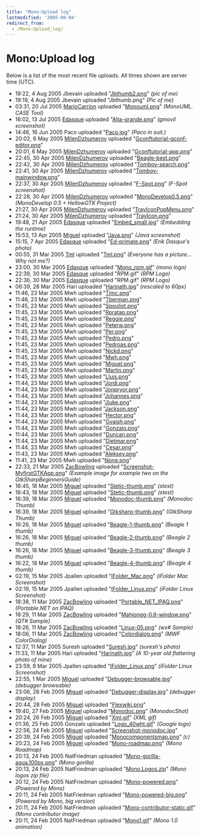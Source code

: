 ```yaml
---
title: "Mono:Upload log"
lastmodified: '2005-08-04'
redirect_from:
  - /Mono:Upload_log/
---
```


Mono:Upload log
===============

Below is a list of the most recent file uploads. All times shown are server time (UTC).

-   19:22, 4 Aug 2005 Jbevain uploaded "[Jbthumb2.png](/archived/images/d/d5/Jbthumb2.png "File:Jbthumb2.png")" *(pic of me)*
-   19:19, 4 Aug 2005 Jbevain uploaded "Jbthumb.png" *(Pic of me)*
-   03:31, 20 Jul 2005 [MarioCarrion](/User:MarioCarrion "User:MarioCarrion") uploaded "[Monouml.png](/archived/images/5/57/Monouml.png "File:Monouml.png")" *(MonoUML. CASE Tool)*
-   16:02, 13 Jul 2005 [Edasque](/User:Edasque "User:Edasque") uploaded "[Alta-grande.png](/archived/images/6/69/Alta-grande.png "File:Alta-grande.png")" *(gmovil screenshot)*
-   14:46, 16 Jun 2005 Paco uploaded "[Paco.jpg](/archived/images/b/bc/Paco.jpg "File:Paco.jpg")" *(Paco in suit.)*
-   20:02, 6 May 2005 [MilenDzhumerov](/User:MilenDzhumerov "User:MilenDzhumerov") uploaded "[Gconftutorial-gconf-editor.png](/archived/images/7/7a/Gconftutorial-gconf-editor.png "File:Gconftutorial-gconf-editor.png")"
-   20:01, 6 May 2005 [MilenDzhumerov](/User:MilenDzhumerov "User:MilenDzhumerov") uploaded "[Gconftutorial-app.png](/archived/images/a/a1/Gconftutorial-app.png "File:Gconftutorial-app.png")"
-   22:45, 30 Apr 2005 [MilenDzhumerov](/User:MilenDzhumerov "User:MilenDzhumerov") uploaded "[Beagle-best.png](/archived/images/a/a4/Beagle-best.png "File:Beagle-best.png")"
-   22:42, 30 Apr 2005 [MilenDzhumerov](/User:MilenDzhumerov "User:MilenDzhumerov") uploaded "[Tomboy-search.png](/archived/images/c/c4/Tomboy-search.png "File:Tomboy-search.png")"
-   22:41, 30 Apr 2005 [MilenDzhumerov](/User:MilenDzhumerov "User:MilenDzhumerov") uploaded "[Tomboy-mainwindow.png](/archived/images/5/59/Tomboy-mainwindow.png "File:Tomboy-mainwindow.png")"
-   22:37, 30 Apr 2005 [MilenDzhumerov](/User:MilenDzhumerov "User:MilenDzhumerov") uploaded "[F-Spot.png](/archived/images/c/c6/F-Spot.png "File:F-Spot.png")" *(F-Spot screenshot)*
-   22:28, 30 Apr 2005 [MilenDzhumerov](/User:MilenDzhumerov "User:MilenDzhumerov") uploaded "[MonoDevelop0.5.png](/archived/images/3/36/MonoDevelop0.5.png "File:MonoDevelop0.5.png")" *(MonoDevelop 0.5 + HellowGTK Project)*
-   21:27, 30 Apr 2005 [MilenDzhumerov](/User:MilenDzhumerov "User:MilenDzhumerov") uploaded "[TrayIconPopMenu.png](/archived/images/3/33/TrayIconPopMenu.png "File:TrayIconPopMenu.png")"
-   21:24, 30 Apr 2005 [MilenDzhumerov](/User:MilenDzhumerov "User:MilenDzhumerov") uploaded "[TrayIcon.png](/archived/images/8/8c/TrayIcon.png "File:TrayIcon.png")"
-   19:48, 21 Apr 2005 [Edasque](/User:Edasque "User:Edasque") uploaded "[Embed_small.jpg](/archived/images/a/ad/Embed_small.jpg "File:Embed small.jpg")" *(Embedding the runtime)*
-   15:53, 13 Apr 2005 [Miguel](/User:Miguel "User:Miguel") uploaded "[Java.png](/archived/images/2/26/Java.png "File:Java.png")" *(Java screenshot)*
-   15:15, 7 Apr 2005 [Edasque](/User:Edasque "User:Edasque") uploaded "[Ed-primate.png](/archived/images/c/c5/Ed-primate.png "File:Ed-primate.png")" *(Erik Dasque's photo)*
-   00:55, 31 Mar 2005 [Tml](/User:Tml "User:Tml") uploaded "[Tml.png](/archived/images/0/0e/Tml.png "File:Tml.png")" *(Everyone has a picture... Why not me?)*
-   23:00, 30 Mar 2005 [Edasque](/User:Edasque "User:Edasque") uploaded "[Mono_rpm.gif](/archived/images/4/48/Mono_rpm.gif "File:Mono rpm.gif")" *(mono logo)*
-   22:39, 30 Mar 2005 [Edasque](/User:Edasque "User:Edasque") uploaded "RPM.gif" *(RPM Logo)*
-   22:36, 30 Mar 2005 [Edasque](/User:Edasque "User:Edasque") uploaded "RPM.gif" *(RPM Logo)*
-   06:39, 28 Mar 2005 Hari uploaded "[Harinath.jpg](/archived/images/0/0d/Harinath.jpg "File:Harinath.jpg")" *(rescaled to 60px)*
-   11:46, 23 Mar 2005 Mwh uploaded "[Timc.png](/archived/images/b/bf/Timc.png "File:Timc.png")"
-   11:46, 23 Mar 2005 Mwh uploaded "[Tberman.png](/archived/images/b/b5/Tberman.png "File:Tberman.png")"
-   11:45, 23 Mar 2005 Mwh uploaded "[Spouliot.png](/archived/images/2/20/Spouliot.png "File:Spouliot.png")"
-   11:45, 23 Mar 2005 Mwh uploaded "[Rpratap.png](/archived/images/c/c4/Rpratap.png "File:Rpratap.png")"
-   11:45, 23 Mar 2005 Mwh uploaded "[Reggie.png](/archived/images/d/d4/Reggie.png "File:Reggie.png")"
-   11:45, 23 Mar 2005 Mwh uploaded "[Peterw.png](/archived/images/7/7e/Peterw.png "File:Peterw.png")"
-   11:45, 23 Mar 2005 Mwh uploaded "[Per.png](/archived/images/e/ee/Per.png "File:Per.png")"
-   11:45, 23 Mar 2005 Mwh uploaded "[Pedro.png](/archived/images/5/5d/Pedro.png "File:Pedro.png")"
-   11:45, 23 Mar 2005 Mwh uploaded "[Pedroas.png](/archived/images/2/29/Pedroas.png "File:Pedroas.png")"
-   11:45, 23 Mar 2005 Mwh uploaded "[Nickd.png](/archived/images/e/e7/Nickd.png "File:Nickd.png")"
-   11:45, 23 Mar 2005 Mwh uploaded "[Mwh.png](/archived/images/d/de/Mwh.png "File:Mwh.png")"
-   11:45, 23 Mar 2005 Mwh uploaded "[Miguel.png](/archived/images/6/6a/Miguel.png "File:Miguel.png")"
-   11:45, 23 Mar 2005 Mwh uploaded "[Martin.png](/archived/images/d/d8/Martin.png "File:Martin.png")"
-   11:45, 23 Mar 2005 Mwh uploaded "[Lluis.png](/archived/images/e/e5/Lluis.png "File:Lluis.png")"
-   11:44, 23 Mar 2005 Mwh uploaded "[Jordi.png](/archived/images/3/35/Jordi.png "File:Jordi.png")"
-   11:44, 23 Mar 2005 Mwh uploaded "[Jonpryor.png](/archived/images/4/4c/Jonpryor.png "File:Jonpryor.png")"
-   11:44, 23 Mar 2005 Mwh uploaded "[Johannes.png](/archived/images/4/4d/Johannes.png "File:Johannes.png")"
-   11:44, 23 Mar 2005 Mwh uploaded "[Jluke.png](/archived/images/2/2b/Jluke.png "File:Jluke.png")"
-   11:44, 23 Mar 2005 Mwh uploaded "[Jackson.png](/archived/images/f/fb/Jackson.png "File:Jackson.png")"
-   11:44, 23 Mar 2005 Mwh uploaded "[Hector.png](/archived/images/3/31/Hector.png "File:Hector.png")"
-   11:44, 23 Mar 2005 Mwh uploaded "[Gvaish.png](/archived/images/7/77/Gvaish.png "File:Gvaish.png")"
-   11:44, 23 Mar 2005 Mwh uploaded "[Gonzalo.png](/archived/images/8/8e/Gonzalo.png "File:Gonzalo.png")"
-   11:44, 23 Mar 2005 Mwh uploaded "[Duncan.png](/archived/images/e/e9/Duncan.png "File:Duncan.png")"
-   11:44, 23 Mar 2005 Mwh uploaded "[Dietmar.png](/archived/images/a/a0/Dietmar.png "File:Dietmar.png")"
-   11:44, 23 Mar 2005 Mwh uploaded "[Cesar.png](/archived/images/1/18/Cesar.png "File:Cesar.png")"
-   11:43, 23 Mar 2005 Mwh uploaded "[Aleksey.png](/archived/images/e/e2/Aleksey.png "File:Aleksey.png")"
-   11:41, 23 Mar 2005 Mwh uploaded "[None.png](/archived/images/e/e3/None.png "File:None.png")"
-   22:33, 21 Mar 2005 [ZacBowling](/User:ZacBowling "User:ZacBowling") uploaded "[Screenshot-MyfirstGTKApp.png](/archived/images/9/9d/Screenshot-MyfirstGTKApp.png "File:Screenshot-MyfirstGTKApp.png")" *(Example image for example two on the GtkSharpBeginnersGuide)*
-   16:45, 18 Mar 2005 [Miguel](/User:Miguel "User:Miguel") uploaded "[Stetic-thumb.png](/archived/images/d/d0/Stetic-thumb.png "File:Stetic-thumb.png")" *(stest)*
-   16:43, 18 Mar 2005 [Miguel](/User:Miguel "User:Miguel") uploaded "[Stetic-thumb.png](/archived/images/d/d0/Stetic-thumb.png "File:Stetic-thumb.png")" *(stest)*
-   16:39, 18 Mar 2005 [Miguel](/User:Miguel "User:Miguel") uploaded "[Monodoc-thumb.png](/archived/images/3/34/Monodoc-thumb.png "File:Monodoc-thumb.png")" *(Monodoc Thumb)*
-   16:39, 18 Mar 2005 [Miguel](/User:Miguel "User:Miguel") uploaded "[Gtksharp-thumb.png](/archived/images/1/14/Gtksharp-thumb.png "File:Gtksharp-thumb.png")" *(GtkSharp Thumb)*
-   16:26, 18 Mar 2005 [Miguel](/User:Miguel "User:Miguel") uploaded "[Beagle-1-thumb.png](/archived/images/5/53/Beagle-1-thumb.png "File:Beagle-1-thumb.png")" *(Beagle 1 thumb)*
-   16:26, 18 Mar 2005 [Miguel](/User:Miguel "User:Miguel") uploaded "[Beagle-2-thumb.png](/archived/images/6/6a/Beagle-2-thumb.png "File:Beagle-2-thumb.png")" *(Beagle 2 thumb)*
-   16:26, 18 Mar 2005 [Miguel](/User:Miguel "User:Miguel") uploaded "[Beagle-3-thumb.png](/archived/images/7/7f/Beagle-3-thumb.png "File:Beagle-3-thumb.png")" *(Beagle 3 thumb)*
-   16:22, 18 Mar 2005 [Miguel](/User:Miguel "User:Miguel") uploaded "[Beagle-4-thumb.png](/archived/images/c/c8/Beagle-4-thumb.png "File:Beagle-4-thumb.png")" *(Beagle 4 thumb)*
-   02:19, 15 Mar 2005 Jpallen uploaded "[IFolder_Mac.png](/archived/images/6/63/IFolder_Mac.png "File:IFolder Mac.png")" *(iFolder Mac Screenshot)*
-   02:19, 15 Mar 2005 Jpallen uploaded "[IFolder_Linux.png](/archived/images/5/57/IFolder_Linux.png "File:IFolder Linux.png")" *(iFolder Linux Screenshot)*
-   18:38, 11 Mar 2005 [ZacBowling](/User:ZacBowling "User:ZacBowling") uploaded "[Portable_NET_IPAQ.png](/archived/images/c/c1/Portable_NET_IPAQ.png "File:Portable NET IPAQ.png")" *(Portable.NET on IPAQ)*
-   18:29, 11 Mar 2005 [ZacBowling](/User:ZacBowling "User:ZacBowling") uploaded "[Mahjongg-0.6-window.png](/archived/images/9/91/Mahjongg-0.6-window.png "File:Mahjongg-0.6-window.png")" *(QT# Sample)*
-   18:26, 11 Mar 2005 [ZacBowling](/User:ZacBowling "User:ZacBowling") uploaded "[Linux-05.png](/archived/images/c/cf/Linux-05.png "File:Linux-05.png")" *(wx# Sample)*
-   18:06, 11 Mar 2005 [ZacBowling](/User:ZacBowling "User:ZacBowling") uploaded "[Colordialog.png](/archived/images/e/ec/Colordialog.png "File:Colordialog.png")" *(MWF ColorDialog)*
-   12:37, 11 Mar 2005 Suresh uploaded "[Suresh.jpg](/archived/images/9/95/Suresh.jpg "File:Suresh.jpg")" *(suresh's photo)*
-   11:33, 11 Mar 2005 Hari uploaded "[Harinath.jpg](/archived/images/0/0d/Harinath.jpg "File:Harinath.jpg")" *(A 10-year old flattering photo of mine)*
-   23:59, 9 Mar 2005 Jpallen uploaded "[IFolder_Linux.png](/archived/images/5/57/IFolder_Linux.png "File:IFolder Linux.png")" *(iFolder Linux Screenshot)*
-   22:55, 1 Mar 2005 [Miguel](/User:Miguel "User:Miguel") uploaded "[Debugger-browsable.jpg](/archived/images/9/9e/Debugger-browsable.jpg "File:Debugger-browsable.jpg")" *(debugger browsable)*
-   23:06, 28 Feb 2005 [Miguel](/User:Miguel "User:Miguel") uploaded "[Debugger-display.jpg](/archived/images/b/be/Debugger-display.jpg "File:Debugger-display.jpg")" *(debugger display)*
-   20:44, 28 Feb 2005 [Miguel](/User:Miguel "User:Miguel") uploaded "[Flexwiki.png](/archived/images/9/92/Flexwiki.png "File:Flexwiki.png")"
-   19:40, 27 Feb 2005 [Miguel](/User:Miguel "User:Miguel") uploaded "[Monodoc.png](/archived/images/f/fe/Monodoc.png "File:Monodoc.png")" *(MonodocShot)*
-   20:24, 26 Feb 2005 [Miguel](/User:Miguel "User:Miguel") uploaded "[Xml.gif](/archived/images/6/63/Xml.gif "File:Xml.gif")" *(XML gif)*
-   01:36, 25 Feb 2005 Gonzalo uploaded "[Logo_40wht.gif](/archived/images/e/e6/Logo_40wht.gif "File:Logo 40wht.gif")" *(Google logo)*
-   22:56, 24 Feb 2005 [Miguel](/User:Miguel "User:Miguel") uploaded "[Screenshot-monodoc.jpg](/archived/images/d/d4/Screenshot-monodoc.jpg "File:Screenshot-monodoc.jpg")"
-   20:39, 24 Feb 2005 [Miguel](/User:Miguel "User:Miguel") uploaded "[Monocomponentsmap.png](/archived/images/7/7b/Monocomponentsmap.png "File:Monocomponentsmap.png")" *(c)*
-   20:23, 24 Feb 2005 [Miguel](/User:Miguel "User:Miguel") uploaded "[Mono-roadmap.png](/archived/images/3/3b/Mono-roadmap.png "File:Mono-roadmap.png")" *(Mono Roadmap)*
-   20:13, 24 Feb 2005 NatFriedman uploaded "[Mono-gorilla-aqua.100px.png](/archived/images/8/8d/Mono-gorilla-aqua.100px.png "File:Mono-gorilla-aqua.100px.png")" *(Mono gorilla)*
-   20:13, 24 Feb 2005 NatFriedman uploaded "[Mono.Logos.zip](/archived/images/a/a9/Mono.Logos.zip "File:Mono.Logos.zip")" *(Mono logos zip file)*
-   20:12, 24 Feb 2005 NatFriedman uploaded "[Mono-powered.png](/archived/images/0/08/Mono-powered.png "File:Mono-powered.png")" *(Powered by Mono)*
-   20:11, 24 Feb 2005 NatFriedman uploaded "[Mono-powered-big.png](/archived/images/3/31/Mono-powered-big.png "File:Mono-powered-big.png")" *(Powered by Mono, big version)*
-   20:11, 24 Feb 2005 NatFriedman uploaded "[Mono-contributor-static.gif](/archived/images/9/9f/Mono-contributor-static.gif "File:Mono-contributor-static.gif")" *(Mono contributor image)*
-   20:11, 24 Feb 2005 NatFriedman uploaded "[Mono1.gif](/archived/images/3/31/Mono1.gif "File:Mono1.gif")" *(Mono 1.0 animation)*



